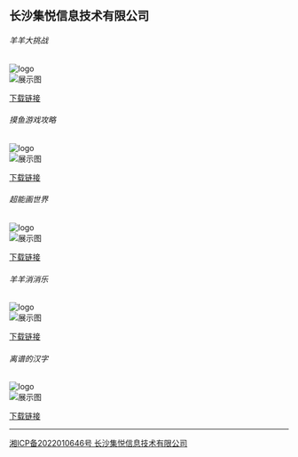 ## 长沙集悦信息技术有限公司

###### 羊羊大挑战

![logo](./logo1.png)    
![展示图](v1.png)


> 

[下载链接](https://pan.baidu.com/s/1FGW3MRJK0wHuv8pgQP0h1Q?pwd=kry6)




###### 摸鱼游戏攻略

![logo](./logo2.png)    
![展示图](v2.png)


> 

[下载链接](https://pan.baidu.com/s/1FGW3MRJK0wHuv8pgQP0h1Q?pwd=kry6)


###### 超能画世界

![logo](./logo3.png)    
![展示图](v3.png)


> 

[下载链接](https://pan.baidu.com/s/1FGW3MRJK0wHuv8pgQP0h1Q?pwd=kry6)


###### 羊羊消消乐

![logo](./logo4.png)    
![展示图](v4.png)


> 

[下载链接](https://pan.baidu.com/s/1FGW3MRJK0wHuv8pgQP0h1Q?pwd=kry6)


###### 离谱的汉字

![logo](./logo5.png)    
![展示图](v5.png)


> 

[下载链接](https://pan.baidu.com/s/1FGW3MRJK0wHuv8pgQP0h1Q?pwd=kry6)







----





[湘ICP备2022010646号 长沙集悦信息技术有限公司](http://beian.miit.gov.cn/) 
